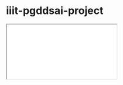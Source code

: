# iiit-pgddsai-project

<iframe src="PGDDSAI_Project_PPT.pptx"> Your browser does not support.</iframe>

